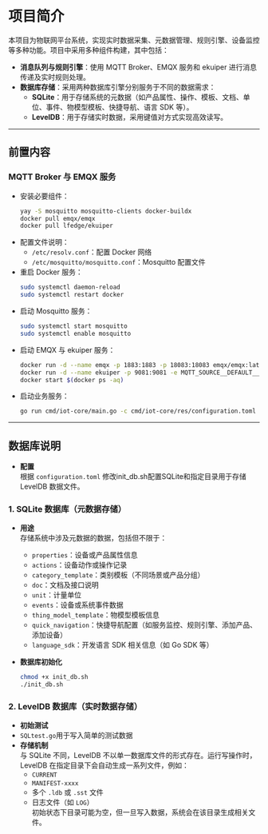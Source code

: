 # 项目简介

本项目为物联网平台系统，实现实时数据采集、元数据管理、规则引擎、设备监控等多种功能。项目中采用多种组件构建，其中包括：

- **消息队列与规则引擎**：使用 MQTT Broker、EMQX 服务和 ekuiper 进行消息传递及实时规则处理。
- **数据库存储**：采用两种数据库引擎分别服务于不同的数据需求：
  - **SQLite**：用于存储系统的元数据（如产品属性、操作、模板、文档、单位、事件、物模型模板、快捷导航、语言 SDK 等）。
  - **LevelDB**：用于存储实时数据，采用键值对方式实现高效读写。

---

## 前置内容

### MQTT Broker 与 EMQX 服务

- 安装必要组件：
  ```bash
  yay -S mosquitto mosquitto-clients docker-buildx
  docker pull emqx/emqx
  docker pull lfedge/ekuiper
  ```
- 配置文件说明：
  - `/etc/resolv.conf`：配置 Docker 网络
  - `/etc/mosquitto/mosquitto.conf`：Mosquitto 配置文件
- 重启 Docker 服务：
  ```bash
  sudo systemctl daemon-reload
  sudo systemctl restart docker
  ```
- 启动 Mosquitto 服务：
  ```bash
  sudo systemctl start mosquitto
  sudo systemctl enable mosquitto
  ```
- 启动 EMQX 与 ekuiper 服务：
  ```bash
  docker run -d --name emqx -p 1883:1883 -p 18083:18083 emqx/emqx:latest
  docker run -d --name ekuiper -p 9081:9081 -e MQTT_SOURCE__DEFAULT__SERVER="tcp://broker.emqx.io:1883" lfedge/ekuiper:latest
  docker start $(docker ps -aq)
  ```
- 启动业务服务：
  ```bash
  go run cmd/iot-core/main.go -c cmd/iot-core/res/configuration.toml
  ```

---

## 数据库说明
- **配置**  
  根据 `configuration.toml` 修改init_db.sh配置SQLite和指定目录用于存储 LevelDB 数据文件。
### 1. SQLite 数据库（元数据存储）

- **用途**  
  存储系统中涉及元数据的数据，包括但不限于：
  - `properties`：设备或产品属性信息
  - `actions`：设备动作或操作记录
  - `category_template`：类别模板（不同场景或产品分组）
  - `doc`：文档及接口说明
  - `unit`：计量单位
  - `events`：设备或系统事件数据
  - `thing_model_template`：物模型模板信息
  - `quick_navigation`：快捷导航配置（如服务监控、规则引擎、添加产品、添加设备）
  - `language_sdk`：开发语言 SDK 相关信息（如 Go SDK 等）

- **数据库初始化**
  ```bash
  chmod +x init_db.sh
  ./init_db.sh
  ```

### 2. LevelDB 数据库（实时数据存储）
- **初始测试**
- `SQLtest.go`用于写入简单的测试数据
- **存储机制**  
  与 SQLite 不同，LevelDB 不以单一数据库文件的形式存在。运行写操作时，LevelDB 在指定目录下会自动生成一系列文件，例如：
  - `CURRENT`
  - `MANIFEST-xxxx`
  - 多个 `.ldb` 或 `.sst` 文件
  - 日志文件（如 `LOG`）  
  初始状态下目录可能为空，但一旦写入数据，系统会在该目录生成相关文件。
